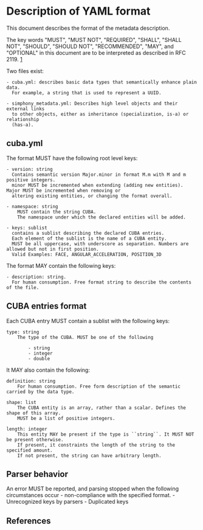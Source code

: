 Description of YAML format
==========================


This document describes the format of the metadata description.

 The key words "MUST", "MUST NOT", "REQUIRED", "SHALL", "SHALL
 NOT", "SHOULD", "SHOULD NOT", "RECOMMENDED",  "MAY", and
 "OPTIONAL" in this document are to be interpreted as described in
 RFC 2119. [1]

Two files exist:

    - cuba.yml: describes basic data types that semantically enhance plain data.
      For example, a string that is used to represent a UUID. 

    - simphony_metadata.yml: Describes high level objects and their external links
      to other objects, either as inheritance (specialization, is-a) or relationship 
      (has-a).

cuba.yml
--------

The format MUST have the following root level keys:

    - version: string 
      Contains semantic version Major.minor in format M.m with M and m positive integers.
      minor MUST be incremented when extending (adding new entities). Major MUST be incremented when removing or
      altering existing entities, or changing the format overall.

    - namespace: string
        MUST contain the string CUBA.
        The namespace under which the declared entities will be added.

    - keys: sublist 
      contains a sublist describing the declared CUBA entries.
      Each element of the sublist is the name of a CUBA entity.
      MUST be all uppercase, with underscore as separation. Numbers are allowed but not in first position.
      Valid Examples: FACE, ANGULAR_ACCELERATION, POSITION_3D

The format MAY contain the following keys:

    - description: string. 
      For human consumption. Free format string to describe the contents of the file.

CUBA entries format
-------------------

Each CUBA entry MUST contain a sublist with the following keys:
    
    type: string
        The type of the CUBA. MUST be one of the following
        
            - string
            - integer
            - double

It MAY also contain the following:

    definition: string 
        For human consumption. Free form description of the semantic carried by the data type.

    shape: list
        The CUBA entity is an array, rather than a scalar. Defines the shape of this array. 
        MUST be a list of positive integers. 

    length: integer
        This entity MAY be present if the type is ``string``. It MUST NOT be present otherwise.
        If present, it constraints the length of the string to the specified amount.
        If not present, the string can have arbitrary length.

Parser behavior
---------------

An error MUST be reported, and parsing stopped when the following circumstances occur
    - non-compliance with the specified format.
    - Unrecognized keys by parsers
    - Duplicated keys

References
----------
[1]: https://www.ietf.org/rfc/rfc2119.txt
